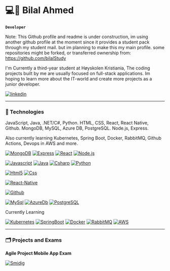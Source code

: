 # 💻🤯 Bilal Ahmed

**`Developer`**

Note: This Github profile and readme is under construction, im using another github profile at the moment since it provides a student pack through my student mail. but im planning to make this my main profile. some repositories might be forked, or transferred ownership from: https://github.com/bilalStudy 

I'm Currently a third-year student at Høyskolen Kristiania, The coding projects built by me are usually focused on full-stack applications. Im hoping to learn more about the IT-world and create more projects as a junior developer.



   <p align="left">
      <a href="https://www.linkedin.com/in/bilal-ahmed-703139263/">
         <img alt="linkedin" title="LinkedIn Profile" src="https://custom-icon-badges.demolab.com/badge/linkedin-originals?color=%23808080&style=for-the-badge&logo=linkedin-originals&logoColor&labelColor=5A5A5A"/></a> 
   </p>

---

### 🧰 Technologies

JavaScript, Java, .NET/C#, Python.
HTML, CSS, React, React Native, Github.
MongoDB, MySQL, Azure DB, PostgreSQL.
Node.js, Express.

Also currently learning Kubernetes, Spring Boot, Docker, RabbitMQ, Github Actions, Devops in AWS and more.

[![MongoDB](https://custom-icon-badges.demolab.com/badge/-MongoDB-47A248?style=for-the-badge&logo=mongodb&logoColor=white)](https://www.mongodb.com/)
[![Express](https://custom-icon-badges.demolab.com/badge/-Express-000000?style=for-the-badge&logo=express&logoColor=white)](https://expressjs.com/)
[![React](https://custom-icon-badges.demolab.com/badge/-React-218AAB?style=for-the-badge&logo=react&logoColor=white)](https://reactjs.org/)
[![Node.js](https://custom-icon-badges.demolab.com/badge/-Node.js-339933?style=for-the-badge&logo=node.js&logoColor=white)](https://nodejs.org/)

[![Javascript](https://custom-icon-badges.demolab.com/badge/-Javascript-f7df1e?style=for-the-badge&logo=javascript&logoColor=white)](https://developer.mozilla.org/en-US/docs/Web/JavaScript)
[![Java](https://custom-icon-badges.demolab.com/badge/-Java-7C0F0F?style=for-the-badge&logo=java&logoColor=white)](https://www.java.com/en/)
[![Csharp](https://custom-icon-badges.demolab.com/badge/-Csharp-1e9e24?style=for-the-badge&logo=csharp&logoColor=white)](https://learn.microsoft.com/en-us/dotnet/csharp/)
[![Python](https://custom-icon-badges.demolab.com/badge/-Python-3776ab?style=for-the-badge&logo=python&logoColor=white)](https://www.python.org/)

[![Html5](https://custom-icon-badges.demolab.com/badge/-Html5-FF5733?style=for-the-badge&logo=html&logoColor=white)](https://www.w3.org/html/)
[![Css](https://custom-icon-badges.demolab.com/badge/-css3-2965f1?style=for-the-badge&logo=css3&logoColor=white)](https://www.w3.org/Style/CSS/Overview.en.html)

[![React-Native](https://custom-icon-badges.demolab.com/badge/-React_Native-218AAB?style=for-the-badge&logo=react&logoColor=white)](https://reactnative.dev/)

[![Github](https://custom-icon-badges.demolab.com/badge/-Github-333?style=for-the-badge&logo=github&logoColor=white)](https://github.com/)

[![MySql](https://custom-icon-badges.demolab.com/badge/-Mysql-00758f?style=for-the-badge&logo=mysql&logoColor=white)](https://www.mysql.com/)
[![AzureDb](https://custom-icon-badges.demolab.com/badge/-Azure_DB-007FFF?style=for-the-badge&logo=azure&logoColor=white)](https://azure.microsoft.com/en-us/products/azure-sql/database)
[![PostgreSQL](https://custom-icon-badges.demolab.com/badge/-PostgreSQL-0064a5?style=for-the-badge&logo=postgresql&logoColor=white)](https://www.postgresql.org/)

Currently Learning

[![Kubernetes](https://custom-icon-badges.demolab.com/badge/-Kubernetes-3970e4?style=for-the-badge&logo=kubernetes&logoColor=white)](https://kubernetes.io/)
[![SpringBoot](https://custom-icon-badges.demolab.com/badge/-Spring_Boot-6db33f?style=for-the-badge&logo=springboot&logoColor=white)](https://spring.io/)
[![Docker](https://custom-icon-badges.demolab.com/badge/-Docker-0db7ed?style=for-the-badge&logo=docker&logoColor=white)](https://www.docker.com/)
[![RabbitMQ](https://custom-icon-badges.demolab.com/badge/-RabbitMQ-ff6600?style=for-the-badge&logo=rabbitmq&logoColor=white)](https://www.rabbitmq.com/)
[![AWS](https://custom-icon-badges.demolab.com/badge/-AWS-ff9900?style=for-the-badge&logo=aws&logoColor=white)](https://aws.amazon.com/)




---

### 🗂️ Projects and Exams

**Agile Project Mobile App Exam**

[![Smidig](https://custom-icon-badges.demolab.com/badge/-Agile%20Project%20PRO202-gold?style=for-the-badge&logo=package&logoColor=black)](https://github.com/DevBilalAhmed/SmidigProsjektEksamen)


